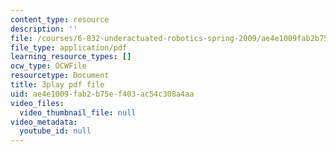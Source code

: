```yaml
---
content_type: resource
description: ''
file: /courses/6-832-underactuated-robotics-spring-2009/ae4e1009fab2b75ef403ac54c308a4aa_ufM3HLTZ47k.pdf
file_type: application/pdf
learning_resource_types: []
ocw_type: OCWFile
resourcetype: Document
title: 3play pdf file
uid: ae4e1009-fab2-b75e-f403-ac54c308a4aa
video_files:
  video_thumbnail_file: null
video_metadata:
  youtube_id: null
---
```

